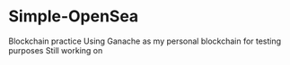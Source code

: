 # Simple-OpenSea
Blockchain practice
Using Ganache as my personal blockchain for testing purposes
Still working on